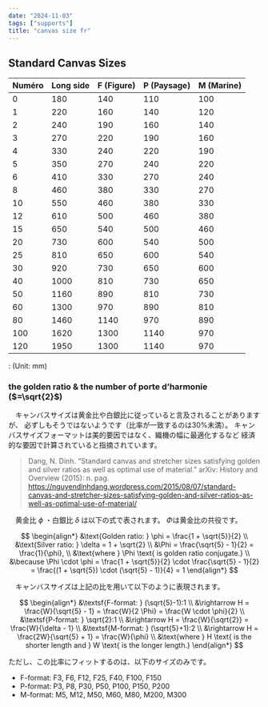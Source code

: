 ```yaml
---
date: "2024-11-03"
tags: ["supports"]
title: "canvas size fr"
---
```


## Standard Canvas Sizes

| Numéro | Long side | F (Figure) | P (Paysage) | M (Marine) |
| :----- | :-------- | :--------- | :---------- | :--------- |
| 0      | 180       | 140        | 110         | 100        |
| 1      | 220       | 160        | 140         | 120        |
| 2      | 240       | 190        | 160         | 140        |
| 3      | 270       | 220        | 190         | 160        |
| 4      | 330       | 240        | 220         | 190        |
| 5      | 350       | 270        | 240         | 220        |
| 6      | 410       | 330        | 270         | 240        |
| 8      | 460       | 380        | 330         | 270        |
| 10     | 550       | 460        | 380         | 330        |
| 12     | 610       | 500        | 460         | 380        |
| 15     | 650       | 540        | 500         | 460        |
| 20     | 730       | 600        | 540         | 500        |
| 25     | 810       | 650        | 600         | 540        |
| 30     | 920       | 730        | 650         | 600        |
| 40     | 1000      | 810        | 730         | 650        |
| 50     | 1160      | 890        | 810         | 730        |
| 60     | 1300      | 970        | 890         | 810        |
| 80     | 1460      | 1140       | 970         | 890        |
| 100    | 1620      | 1300       | 1140        | 970        |
| 120    | 1950      | 1300       | 1140        | 970        |

  : (Unit: mm)


### the golden ratio & the number of porte d’harmonie ($=\sqrt{2}$)

　キャンバスサイズは黄金比や白銀比に従っていると言及されることがありますが、
必ずしもそうではないようです（比率が一致するのは30%未満）。
キャンバスサイズフォーマットは美的要因ではなく、織機の幅に最適化するなど
経済的な要因で計算されていると指摘されています。

> Dang, N. Dinh. “Standard canvas and stretcher sizes satisfying golden and silver ratios as well as optimal use of material.” arXiv: History and Overview (2015): n. pag. \
> https://nguyendinhdang.wordpress.com/2015/08/07/standard-canvas-and-stretcher-sizes-satisfying-golden-and-silver-ratios-as-well-as-optimal-use-of-material/
>

　黄金比 $\phi$ ・白銀比 $\delta$ は以下の式で表されます。
$\Phi$は黄金比の共役です。

$$
\begin{align*}
  &\text{Golden ratio: } \phi = \frac{1 + \sqrt{5}}{2} \\
  &\text{Silver ratio: } \delta = 1 + \sqrt{2} \\
  &\Phi = \frac{\sqrt{5} - 1}{2} = \frac{1}{\phi}, \\
  &\text{where } \Phi \text{ is golden ratio conjugate.} \\
  &\because \Phi \cdot \phi = \frac{1 + \sqrt{5}}{2} \cdot \frac{\sqrt{5} - 1}{2} = \frac{(1 + \sqrt{5}) \cdot (\sqrt{5} - 1)}{4} = 1
\end{align*}
$$

　キャンバスサイズは上記の比を用いて以下のように表現されます。

$$
\begin{align*}
  &\textsf{F-format: } (\sqrt{5}-1):1 \\
  &\rightarrow H = \frac{W}{\sqrt{5} - 1} = \frac{W}{2 \Phi} = \frac{W \cdot \phi}{2} \\
  &\textsf{P-format: } \sqrt{2}:1 \\
  &\rightarrow H = \frac{W}{\sqrt{2}} = \frac{W}{\delta - 1} \\
  &\textsf{M-format: } (\sqrt{5}+1):2 \\
  &\rightarrow H = \frac{2W}{\sqrt{5} + 1} = \frac{W}{\phi} \\
  &\text{where } H \text{ is the shorter length and } W \text{ is the longer length.}
\end{align*}
$$

ただし、この比率にフィットするのは、以下のサイズのみです。
- F-format: F3, F6, F12, F25, F40, F100, F150
- P-format: P3, P8, P30, P50, P100, P150, P200
- M-format: M5, M12, M50, M60, M80, M200, M300
